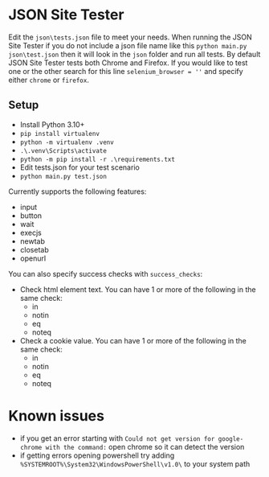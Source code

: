 # JSON Site Tester
Edit the `json\tests.json` file to meet your needs. When running the JSON Site Tester if you do not include a json file name like this `python main.py json\test.json` then it will look in the `json` folder and run all tests. By default JSON Site Tester tests both Chrome and Firefox. If you would like to test one or the other search for this line `selenium_browser = ''` and specify either `chrome` or `firefox`.

## Setup
- Install Python 3.10+
- `pip install virtualenv`
- `python -m virtualenv .venv`
- `.\.venv\Scripts\activate`
- `python -m pip install -r .\requirements.txt`
- Edit tests.json for your test scenario
- `python main.py test.json`

Currently supports the following features:
- input
- button
- wait
- execjs
- newtab
- closetab
- openurl

You can also specify success checks with `success_checks`:
- Check html element text. You can have 1 or more of the following in the same check:
    - in
    - notin
    - eq
    - noteq
- Check a cookie value. You can have 1 or more of the following in the same check:
    - in
    - notin
    - eq
    - noteq

# Known issues
- if you get an error starting with `Could not get version for google-chrome with the command:` open chrome so it can detect the version
- if getting errors opening powershell try adding `%SYSTEMROOT%\System32\WindowsPowerShell\v1.0\` to your system path
